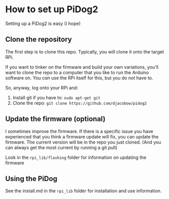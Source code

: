 # How to set up PiDog2

Setting up a PiDog2 is easy (I hope)

## Clone the repository

The first step is to clone this repo. Typically, you will 
clone it onto the target RPi.

If you want to tinker on the firmware and build your own 
variations, you'll want to clone the repo to a computer that 
you like to run the Arduino software on.  You *can* use the RPi 
itself for this, but you do not have to.

So, anyway, log onto your RPi and:

1. Install git if you have to:
	`sudo apt-get git	`
2. Clone the repo:
    `git clone https://github.com/djacobow/pidog2`


## Update the firmware (optional)

I sometimes improve the firmware. If there is a specific issue you have experienced that you think a firmware update will fix, you can update the firmware. The current version will be in the repo you just cloned. (And you can always get the most current by running a git pull)

Look in the `rpi_lib/flashing` folder for information on updating the firmware


## Using the PiDog

See the install.md in the `rpi_lib` folder for installation and use information.

